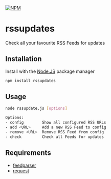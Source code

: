 [![NPM](https://nodei.co/npm/rssupdates.png?downloads=true&stars=true)](https://nodei.co/npm/rssupdates/)

# rssupdates
Check all your favourite RSS Feeds for updates

## Installation
Install with the [Node.JS](https://nodejs.org/en/download/) package manager

```bash
npm install rssupdates
```

## Usage

```bash
node rssupdate.js [options]

Options:
- config        Show all configured RSS URLs
- add <URL>     Add a new RSS Feed to config
- remove <URL>  Remove RSS Feed from config
- check         Check all Feeds for updates
```

## Requirements

- [feedparser](https://github.com/danmactough/node-feedparser)
- [request](https://github.com/request/request)
